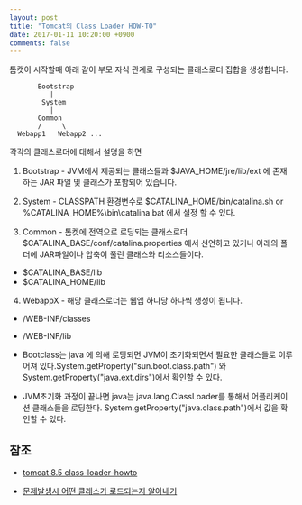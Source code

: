 ```yaml
---
layout: post
title: "Tomcat의 Class Loader HOW-TO"
date: 2017-01-11 10:20:00 +0900
comments: false
---
```


톰캣이 시작할때 아래 같이 부모 자식 관계로 구성되는 클래스로더 집합을 생성합니다. 


           Bootstrap
              |
            System
              |
           Common
	       /     \
      Webapp1   Webapp2 ...

	  
	  
각각의 클래스로더에 대해서 설명을 하면 

1. Bootstrap - JVM에서 제공되는 클래스들과 $JAVA_HOME/jre/lib/ext 에 존재 하는 JAR 파일 및 클래스가 포함되어 있습니다.

2. System - CLASSPATH 환경변수로 $CATALINA_HOME/bin/catalina.sh or %CATALINA_HOME%\bin\catalina.bat 에서 설정 할 수 있다.

3. Common - 톰켓에 전역으로 로딩되는 클래스로더 $CATALINA_BASE/conf/catalina.properties 에서 선언하고 있거나 아래의 폴더에 JAR파일이나 압축이 풀린 클래스와 리소스들이다.
 * $CATALINA_BASE/lib
 * $CATALINA_HOME/lib

4. WebappX - 해당 클래스로더는 웹앱 하나당 하나씩 생성이 됩니다. 
 * /WEB-INF/classes
 * /WEB-INF/lib

 
* Bootclass는 java 에 의해 로딩되면 JVM이 초기화되면서 필요한 클래스들로 이루어져 있다.System.getProperty("sun.boot.class.path") 와 System.getProperty("java.ext.dirs")에서 확인할 수 있다.

* JVM초기화 과정이 끝나면 java는 java.lang.ClassLoader를 통해서 어플리케이션 클래스들을 로딩한다. System.getProperty("java.class.path")에서 값을 확인할 수 있다.

참조 
-----

* [tomcat 8.5 class-loader-howto](http://tomcat.apache.org/tomcat-8.5-doc/class-loader-howto.html)
 
* [문제발생시 어떤 클래스가 로드되는지 알아내기](http://greatkim91.tistory.com/43)


